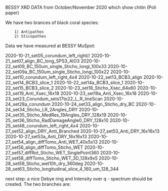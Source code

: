 BESSY XRD DATA from October/November 2020 which show chitin (Poli paper)

We have two brances of black coral species: 

        1) Antipathes 
        2) Sticopathes

Data we have measured at BESSY MuSpot:

2020-10-21_set05_corundum_left_right//
2020-10-21_set07_align_BC_long_SPS3_AlO3
2020-10-22_set09_BC_150um_single_Sticho_longi_100x33
2020-10-22_set09a_BC_150um_single_Sticho_longi_100x22
2020-10-22_set10_corundum_left_right_4x4
2020-10-22_set13_BCB3_align
2020-10-22_set14_BCB3_slice_1
2020-10-22_set14a_BCB3_slice_1
2020-10-22_set15_BCB3_slice_2
2020-10-23_set18_Sticho_Xsec_64x60
2020-10-23_set19_Anti_Xsec_16x18
2020-10-23_set19a_Anti_Xsec_16x18
2020-10-23_set23_Corundum_sets17to22_L_R_lineScan
2020-10-24_set28a_corundum
2020-10-24_set33_align_Sticho_dry_BC
2020-10-24_set34_Sticho_LR_2Angles_DRY
2020-10-24_set35_Sticho_MedRes_19Angles_DRY_128x19
2020-10-25_set36_Sticho_RadDamageAngle0_DRY_128x10
2020-10-25_set48_corundum_left_right_4x4
2020-10-27_set52_align_DRY_Anti_Branched
2020-10-27_set53_Anti_DRY_16x16x13
2020-10-27_set53a_Anti_DRY_16x16x13
2020-10-27_set54_align_diffTomo_Anti_WET_40x5x13
2020-10-27_set56_align_diffTomo_Sticho_WET
2020-10-27_set57_diffRot_Sticho_WET_SinglePoint360
2020-10-27_set58_diffTomo_Sticho_WET_3D_128x9x5
2020-10-28_set59_Sticho_wet10h_dry_360deg
2020-10-28_set63_Sticho_longitudinal_slice_4_160_um_128_344


next step:
a nice Debye ring and Intensity over q - spectrum should be created. The two branches are:
